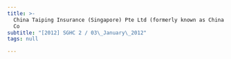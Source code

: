 ```yaml
---
title: >-
  China Taiping Insurance (Singapore) Pte Ltd (formerly known as China Insurance
  Co
subtitle: "[2012] SGHC 2 / 03\_January\_2012"
tags: null

---
```


